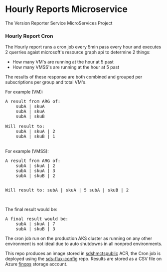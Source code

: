 # Hourly Reports Microservice
The Version Reporter Service MicroServices Project

### Hourly Report Cron

The Hourly report runs a cron job every 5min pass every hour and executes 2 querries agaist
microsoft's resource graph api to determine 2 things:

- How many VM's are running at the hour at 5 past
- How many VMSS's are running at the hour at 5 past

The results of these response are both combined and grouped per subscriptions per group and
total VM's.<br/>

For example (VM):
<pre>
A result from ARG of:    
    subA | skuA
    subA | skuA
    subA | skuB

Will result to:
    subA | skuA | 2
    subA | skuB | 1
</pre>
<br>
For example (VMSS):
<pre>
A result from ARG of:    
    subA | skuA | 2
    subA | skuA | 3
    subA | skuB | 2

Will result to:
    subA | skuA | 5
    subA | skuB | 2
</pre>
<br>
The final result would be:
<pre>
A final result would be:
    subA | skuA | 7
    subA | skuB | 3
</pre>

The cron job run on the production AKS cluster as running on any other environment is not ideal
due to auto shutdowns in all nonprod environments.

This repo produces an image stored in [sdshmctspublic](https://portal.azure.com/#@HMCTS.NET/resource/subscriptions/5ca62022-6aa2-4cee-aaa7-e7536c8d566c/resourceGroups/sds-acr-rg/providers/Microsoft.ContainerRegistry/registries/sdshmctspublic/repository) ACR, the Cron job is deployed using the [sds-flux-config](https://github.com/hmcts/sds-flux-config) repo.
Results are stored as a CSV file on Azure [finops](https://portal.azure.com/#@HMCTS.NET/resource/subscriptions/1baf5470-1c3e-40d3-a6f7-74bfbce4b348/resourceGroups/finopsdataptlrg/providers/Microsoft.Storage/storageAccounts/finopsdataptlsa/overview) storage account.